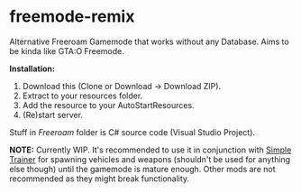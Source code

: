 # freemode-remix
Alternative Freeroam Gamemode that works without any Database. Aims to be kinda like GTA:O Freemode.

**Installation:**
1. Download this (Clone or Download -> Download ZIP).
2. Extract to your resources folder.
3. Add the resource to your AutoStartResources.
4. (Re)start server.

Stuff in *Freeroam* folder is C# source code (Visual Studio Project).

**NOTE:** Currently WIP. It's recommended to use it in conjunction with [Simple Trainer](https://de.gta5-mods.com/scripts/simple-trainer-for-gtav) for spawning vehicles and weapons (shouldn't be used for anything else though) until the gamemode is mature enough. Other mods are not recommended as they might break functionality.
